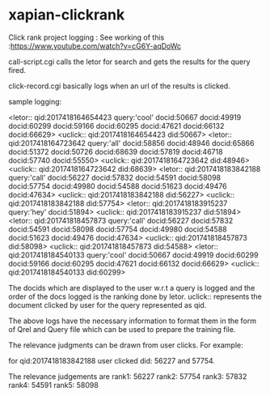 # xapian-clickrank
Click rank project logging : See working of this :https://www.youtube.com/watch?v=cG6Y-aqDoWc

call-script.cgi calls the letor for search and gets the results for the query fired.

click-record.cgi basically logs when an url of the results is clicked.

sample logging:

<letor:: qid:2017418164654423 query:'cool' docid:50667 docid:49919 docid:60299 docid:59166 docid:60295 docid:47621 docid:66132 docid:66629>
<uclick:: qid:2017418164654423 did:50667>
<letor:: qid:2017418164723642 query:'all' docid:58856 docid:48946 docid:65866 docid:51372 docid:50726 docid:68639 docid:57819 docid:46718 docid:57740 docid:55550>
<uclick:: qid:2017418164723642 did:48946>
<uclick:: qid:2017418164723642 did:68639>
<letor:: qid:2017418183842188 query:'call' docid:56227 docid:57832 docid:54591 docid:58098 docid:57754 docid:49980 docid:54588 docid:51623 docid:49476 docid:47634>
<uclick:: qid:2017418183842188 did:56227>
<uclick:: qid:2017418183842188 did:57754>
<letor:: qid:2017418183915237 query:'hey' docid:51894>
<uclick:: qid:2017418183915237 did:51894>
<letor:: qid:201741818457873 query:'call' docid:56227 docid:57832 docid:54591 docid:58098 docid:57754 docid:49980 docid:54588 docid:51623 docid:49476 docid:47634>
<uclick:: qid:201741818457873 did:58098>
<uclick:: qid:201741818457873 did:54588>
<letor:: qid:2017418184540133 query:'cool' docid:50667 docid:49919 docid:60299 docid:59166 docid:60295 docid:47621 docid:66132 docid:66629>
<uclick:: qid:2017418184540133 did:60299>

The docids which are displayed to the user w.r.t a query is logged and the order of the docs logged is the ranking done by letor.
uclick:: represents the document clicked by user for the query represented as qid.

The above logs have the necessary information to format them in the form of Qrel and Query file which can be used to prepare the training file.

The relevance judgments can be drawn from user clicks. For example:

 for qid:2017418183842188 user clicked did: 56227 and 57754. 
 
 The relevance judgements are rank1: 56227
                              rank2: 57754
                              rank3: 57832
                              rank4: 54591
                              rank5: 58098
